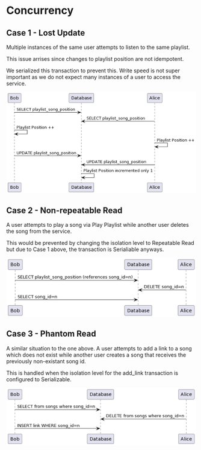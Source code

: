 # Concurrency
## Case 1 - Lost Update
Multiple instances of the same user attempts to listen to the same playlist.

This issue arrises since changes to playlist position are not idempotent.

We serialized this transaction to prevent this. Write speed is not super important as we do not expect many instances of a user to access the service.

![Alt text](conc1.png)

## Case 2 - Non-repeatable Read
A user attempts to play a song via Play Playlist while another user deletes the song from the service.

This would be prevented by changing the isolation level to Repeatable Read but due to Case 1 above, the transaction is Serialiable anyways.

![Alt text](image.png)

## Case 3 - Phantom Read
A similar situation to the one above. A user attempts to add a link to a song which does not exist while another user creates a song that receives the previously non-existant song id.

This is handled when the isolation level for the add_link transaction is configured to Serializable. 


![Alt text](image-1.png)